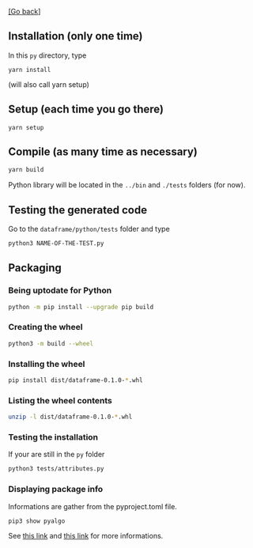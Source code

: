 [[Go back]](../README.md)

## Installation (only one time)
In this `py` directory, type
```
yarn install
```
(will also call yarn setup)

## Setup (each time you go there)
```
yarn setup
```

## Compile (as many time as necessary)
```sh
yarn build
```
Python library will be located in the `../bin` and `./tests` folders (for now).

## Testing the generated code

Go to the `dataframe/python/tests` folder and type

```sh
python3 NAME-OF-THE-TEST.py
```

## Packaging

### Being uptodate for Python
```sh
python -m pip install --upgrade pip build
```

### Creating the wheel
```sh
python3 -m build --wheel
```

### Installing the wheel
```sh
pip install dist/dataframe-0.1.0-*.whl
```

### Listing the wheel contents
```sh
unzip -l dist/dataframe-0.1.0-*.whl
```

### Testing the installation
If your are still in the `py` folder
```sh
python3 tests/attributes.py
```

### Displaying package info
Informations are gather from the pyproject.toml file.
```sh
pip3 show pyalgo
```

See [this link](https://pybind11.readthedocs.io/en/stable/compiling.html#modules-with-cmake) and [this link](https://scikit-build-core.readthedocs.io/en/latest/) for more informations.
